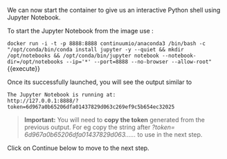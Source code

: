 We can now start the container to give us an interactive Python shell using Jupyter Notebook. 

To start the Jupyter Notebook from the image use :

`docker run -i -t -p 8888:8888 continuumio/anaconda3 /bin/bash -c "/opt/conda/bin/conda install jupyter -y --quiet && mkdir /opt/notebooks && /opt/conda/bin/jupyter notebook --notebook-dir=/opt/notebooks --ip='*' --port=8888 --no-browser --allow-root"`{{execute}}

Once its successfully launched, you will see the output similar to 

    The Jupyter Notebook is running at: 
    http://127.0.0.1:8888/?token=6d967a0b65206dfa01437829d063c269ef9c5b654ec32025

>**Important:** You will need to **copy the token** generated from the previous output. For eg copy the string after _?token=_  _6d967a0b65206dfa01437829d063......_ to use in the next step.

Click on Continue below to move to the next step.
